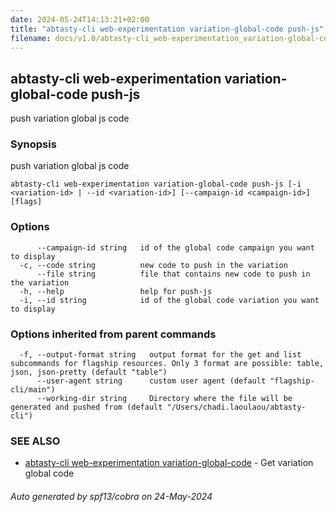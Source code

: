 ```yaml
---
date: 2024-05-24T14:13:21+02:00
title: "abtasty-cli web-experimentation variation-global-code push-js"
filename: docs/v1.0/abtasty-cli_web-experimentation_variation-global-code_push-js.md
---
```

## abtasty-cli web-experimentation variation-global-code push-js

push variation global js code

### Synopsis

push variation global js code

```
abtasty-cli web-experimentation variation-global-code push-js [-i <variation-id> | --id <variation-id>] [--campaign-id <campaign-id>] [flags]
```

### Options

```
      --campaign-id string   id of the global code campaign you want to display
  -c, --code string          new code to push in the variation
      --file string          file that contains new code to push in the variation
  -h, --help                 help for push-js
  -i, --id string            id of the global code variation you want to display
```

### Options inherited from parent commands

```
  -f, --output-format string   output format for the get and list subcommands for flagship resources. Only 3 format are possible: table, json, json-pretty (default "table")
      --user-agent string      custom user agent (default "flagship-cli/main")
      --working-dir string     Directory where the file will be generated and pushed from (default "/Users/chadi.laoulaou/abtasty-cli")
```

### SEE ALSO

* [abtasty-cli web-experimentation variation-global-code](/docs/v1.0/abtasty-cli_web-experimentation_variation-global-code.md)	 - Get variation global code

###### Auto generated by spf13/cobra on 24-May-2024
